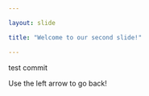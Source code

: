 ```yaml
---

layout: slide

title: "Welcome to our second slide!"

---
```


test commit

Use the left arrow to go back!
